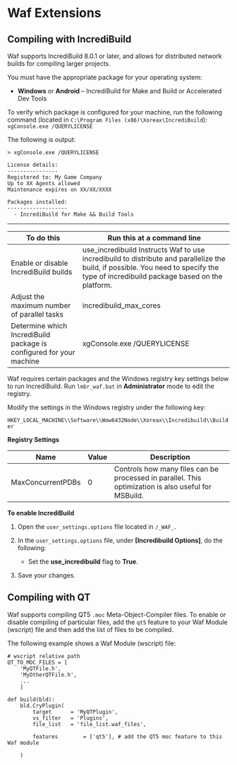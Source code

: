 # Waf Extensions<a name="waf-extensions"></a>

## Compiling with IncrediBuild<a name="waf-extensions-incredibuild"></a>

Waf supports IncrediBuild 8\.0\.1 or later, and allows for distributed network builds for compiling larger projects\.

You must have the appropriate package for your operating system:
+  **Windows** or **Android** – IncrediBuild for Make and Build or Accelerated Dev Tools

To verify which package is configured for your machine, run the following command \(located in `C:\Program Files (x86)\Xoreax\IncrediBuild`\): `xgConsole.exe /QUERYLICENSE` 

The following is output:

```
> xgConsole.exe /QUERYLICENSE
  
License details:
----------------
Registered to: My Game Company
Up to XX Agents allowed
Maintenance expires on XX/XX/XXXX
  
Packages installed:
-------------------
  - IncrediBuild for Make && Build Tools
```


****  

| To do this | Run this at a command line | 
| --- | --- | 
| Enable or disable IncrediBuild builds |  use\_incredibuild Instructs Waf to use incredibuild to distribute and parallelize the build, if possible\. You need to specify the type of incredibuild package based on the platform\.  | 
| Adjust the maximum number of parallel tasks |  incredibuild\_max\_cores  | 
| Determine which IncrediBuild package is configured for your machine |  xgConsole\.exe /QUERYLICENSE  | 

Waf requires certain packages and the Windows registry key settings below to run IncrediBuild\. Run `lmbr_waf.bat` in **Administrator** mode to edit the registry\.

Modify the settings in the Windows registry under the following key:

 `HKEY_LOCAL_MACHINE\\Software\\Wow6432Node\\Xoreax\\Incredibuild\\Builder` 


**Registry Settings**  

| Name | Value | Description | 
| --- | --- | --- | 
| MaxConcurrentPDBs | 0 | Controls how many files can be processed in parallel\. This optimization is also useful for MSBuild\. | 

**To enable IncrediBuild**

1. Open the `user_settings.options` file located in `/_WAF_`\. 

1. In the `user_settings.options` file, under **\[Incredibuild Options\]**, do the following:
   + Set the **use\_incredibuild** flag to **True**\. 

1. Save your changes\.

## Compiling with QT<a name="waf-extensions-qt"></a>

Waf supports compiling QT5 `.moc` Meta\-Object\-Compiler files\. To enable or disable compiling of particular files, add the `qt5` feature to your Waf Module \(wscript\) file and then add the list of files to be compiled\.

The following example shows a Waf Module \(wscript\) file:

```
# wscript relative path
QT_TO_MOC_FILES = [
    'MyQTFile.h',
    'MyOtherQTFile.h',
    ...
    ]
 
def build(bld):   
    bld.CryPlugin(
        target      = 'MyQTPlugin',
        vs_filter   = 'Plugins',
        file_list   = 'file_list.waf_files', 
       
        features        = ['qt5'], # add the QT5 moc feature to this Waf module
       
    )
```